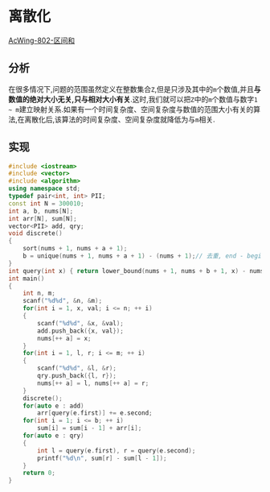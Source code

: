 # 离散化

[AcWing-802-区间和](https://www.acwing.com/solution/AcWing/content/2371/)

## 分析

​        在很多情况下,问题的范围虽然定义在整数集合`Z`,但是只涉及其中的`m`个数值,并且**与数值的绝对大小无关,只与相对大小有关**.这时,我们就可以把`Z`中的`m`个数值与数字`1 ~ m`建立映射关系.如果有一个时间复杂度、空间复杂度与数值的范围大小有关的算法,在离散化后,该算法的时间复杂度、空间复杂度就降低为与`m`相关.

## 实现

```cpp
#include <iostream>
#include <vector>
#include <algorithm>
using namespace std;
typedef pair<int, int> PII;
const int N = 300010;
int a, b, nums[N];
int arr[N], sum[N];
vector<PII> add, qry;
void discrete()
{
    sort(nums + 1, nums + a + 1);
    b = unique(nums + 1, nums + a + 1) - (nums + 1);// 去重, end - begin
}
int query(int x) { return lower_bound(nums + 1, nums + b + 1, x) - nums; }
int main()
{
    int n, m;
    scanf("%d%d", &n, &m);
    for(int i = 1, x, val; i <= n; ++ i)
    {
        scanf("%d%d", &x, &val);
        add.push_back({x, val});
        nums[++ a] = x;
    }
    for(int i = 1, l, r; i <= m; ++ i)
    {
        scanf("%d%d", &l, &r);
        qry.push_back({l, r});
        nums[++ a] = l, nums[++ a] = r;
    }
    discrete();
    for(auto e : add)
        arr[query(e.first)] += e.second;
    for(int i = 1; i <= b; ++ i)
        sum[i] = sum[i - 1] + arr[i];
    for(auto e : qry)
    {
        int l = query(e.first), r = query(e.second);
        printf("%d\n", sum[r] - sum[l - 1]);
    }
    return 0;
}
```

